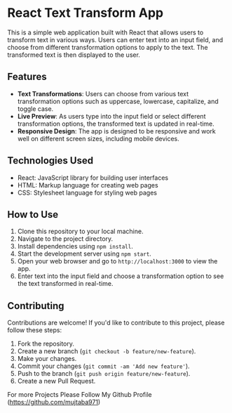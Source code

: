 # React Text Transform App
This is a simple web application built with React that allows users to transform text in various ways. Users can enter text into an input field, and choose from different transformation options to apply to the text. The transformed text is then displayed to the user.

## Features
- **Text Transformations**: Users can choose from various text transformation options such as uppercase, lowercase, capitalize, and toggle case.
- **Live Preview**: As users type into the input field or select different transformation options, the transformed text is updated in real-time.
- **Responsive Design**: The app is designed to be responsive and work well on different screen sizes, including mobile devices.

## Technologies Used
- React: JavaScript library for building user interfaces
- HTML: Markup language for creating web pages
- CSS: Stylesheet language for styling web pages

## How to Use
1. Clone this repository to your local machine.
2. Navigate to the project directory.
3. Install dependencies using `npm install`.
4. Start the development server using `npm start`.
5. Open your web browser and go to `http://localhost:3000` to view the app.
6. Enter text into the input field and choose a transformation option to see the text transformed in real-time.

## Contributing
Contributions are welcome! If you'd like to contribute to this project, please follow these steps:
1. Fork the repository.
2. Create a new branch (`git checkout -b feature/new-feature`).
3. Make your changes.
4. Commit your changes (`git commit -am 'Add new feature'`).
5. Push to the branch (`git push origin feature/new-feature`).
6. Create a new Pull Request.

For more Projects Please Follow My Github Profile (https://github.com/mujtaba971)
